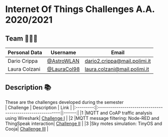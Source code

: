 # Internet Of Things Challenges A.A. 2020/2021
## Team 👷🏻‍♂️ 
| Personal Data | Username | Email |
|---------------|----------|-------|
|Dario Crippa|[@AstroWLAN](https://github.com/AstroWLAN)|dario2.crippa@mail.polimi.it|
|Laura Colzani|[@LauraCol98](https://github.com/LauraCol98)|laura.colzani@mail.polimi.it|

## Description 📚
These are the challenges developed during the semester<br> 
| Challenge | Description                                  | Link |
|:---------:|:-----------------------------------------------------------:|:------:|
|1          |MQTT and CoAP traffic analysis using Wireshark|  [Challenge I](https://github.com/AstroWLAN/IOT-Challenges/tree/main/Challenge%20I)    |
|2          |MQTT message filtering: Node-RED and ThingSpeak interaction|  [Challenge II](https://github.com/AstroWLAN/IOT-Challenges/tree/main/Challenge%20II)    |
|3          |Sky motes simulation: TinyOS and Cooja|  [Challenge III](https://github.com/AstroWLAN/IOT-Challenges/tree/main/Challenge%20III)    |
